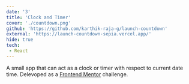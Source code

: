 ```yaml
---
date: '3'
title: 'Clock and Timer'
cover: './countdown.png'
github: 'https://github.com/karthik-raja-g/launch-countdown'
external: 'https://launch-countdown-sepia.vercel.app/'
hide: true
tech:
 - React
---
```


A small app that can act as a clock or timer with respect to current date time. Delevoped as a [Frontend Mentor](https://www.frontendmentor.io/) challenge.
